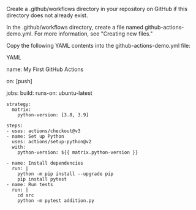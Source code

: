 Create a .github/workflows directory in your repository on GitHub if this directory does not already exist.

In the .github/workflows directory, create a file named github-actions-demo.yml. For more information, see "Creating new files."

Copy the following YAML contents into the github-actions-demo.yml file:

YAML

name: My First GitHub Actions

on: [push]

jobs:
  build:
    runs-on: ubuntu-latest

    strategy:
      matrix:
        python-version: [3.8, 3.9]

    steps:
    - uses: actions/checkout@v3
    - name: Set up Python
      uses: actions/setup-python@v2
      with:
        python-version: ${{ matrix.python-version }}

    - name: Install dependencies
      run: |
        python -m pip install --upgrade pip
        pip install pytest
    - name: Run tests
      run: |
        cd src
        python -m pytest addition.py

